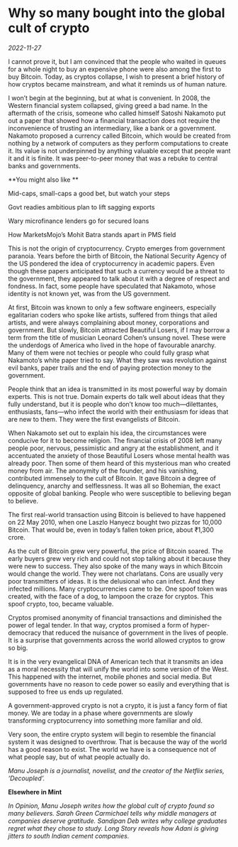 # Why so many bought into the global cult of crypto

*2022-11-27*

I cannot prove it, but I am convinced that the people who waited in
queues for a whole night to buy an expensive phone were also among the
first to buy Bitcoin. Today, as cryptos collapse, I wish to present a
brief history of how cryptos became mainstream, and what it reminds us
of human nature.

I won’t begin at the beginning, but at what is convenient. In 2008, the
Western financial system collapsed, giving greed a bad name. In the
aftermath of the crisis, someone who called himself Satoshi Nakamoto put
out a paper that showed how a financial transaction does not require the
inconvenience of trusting an intermediary, like a bank or a government.
Nakamoto proposed a currency called Bitcoin, which would be created from
nothing by a network of computers as they perform computations to create
it. Its value is not underpinned by anything valuable except that people
want it and it is finite. It was peer-to-peer money that was a rebuke to
central banks and governments.

**You might also like **

Mid-caps, small-caps a good bet, but watch your steps

Govt readies ambitious plan to lift sagging exports

Wary microfinance lenders go for secured loans 

How MarketsMojo’s Mohit Batra stands apart in PMS field

This is not the origin of cryptocurrency. Crypto emerges from government
paranoia. Years before the birth of Bitcoin, the National Security
Agency of the US pondered the idea of cryptocurrency in academic papers.
Even though these papers anticipated that such a currency would be a
threat to the government, they appeared to talk about it with a degree
of respect and fondness. In fact, some people have speculated that
Nakamoto, whose identity is not known yet, was from the US government.

At first, Bitcoin was known to only a few software engineers, especially
egalitarian coders who spoke like artists, suffered from things that
ailed artists, and were always complaining about money, corporations and
government. But slowly, Bitcoin attracted Beautiful Losers, if I may
borrow a term from the title of musician Leonard Cohen’s unsung novel.
These were the underdogs of America who lived in the hope of favourable
anarchy. Many of them were not techies or people who could fully grasp
what Nakamoto’s white paper tried to say. What they saw was revolution
against evil banks, paper trails and the end of paying protection money
to the government.

People think that an idea is transmitted in its most powerful way by
domain experts. This is not true. Domain experts do talk well about
ideas that they fully understand, but it is people who don’t know too
much—dilettantes, enthusiasts, fans—who infect the world with their
enthusiasm for ideas that are new to them. They were the first
evangelists of Bitcoin.

When Nakamoto set out to explain his idea, the circumstances were
conducive for it to become religion. The financial crisis of 2008 left
many people poor, nervous, pessimistic and angry at the establishment,
and it accentuated the anxiety of those Beautiful Losers whose mental
health was already poor. Then some of them heard of this mysterious man
who created money from air. The anonymity of the founder, and his
vanishing, contributed immensely to the cult of Bitcoin. It gave Bitcoin
a degree of delinquency, anarchy and selflessness. It was all so
Bohemian, the exact opposite of global banking. People who were
susceptible to believing began to believe.

The first real-world transaction using Bitcoin is believed to have
happened on 22 May 2010, when one Laszlo Hanyecz bought two pizzas for
10,000 Bitcoin. That would be, even in today’s fallen token price, about
<span class="webrupee">₹</span>1,300 crore.

As the cult of Bitcoin grew very powerful, the price of Bitcoin soared.
The early buyers grew very rich and could not stop talking about it
because they were new to success. They also spoke of the many ways in
which Bitcoin would change the world. They were not charlatans. Cons are
usually very poor transmitters of ideas. It is the delusional who can
infect. And they infected millions. Many cryptocurrencies came to be.
One spoof token was created, with the face of a dog, to lampoon the
craze for cryptos. This spoof crypto, too, became valuable.

Cryptos promised anonymity of financial transactions and diminished the
power of legal tender. In that way, cryptos promised a form of
hyper-democracy that reduced the nuisance of government in the lives of
people. It is a surprise that governments across the world allowed
cryptos to grow so big.

It is in the very evangelical DNA of American tech that it transmits an
idea as a moral necessity that will unify the world into some version of
the West. This happened with the internet, mobile phones and social
media. But governments have no reason to cede power so easily and
everything that is supposed to free us ends up regulated.

A government-approved crypto is not a crypto, it is just a fancy form of
fiat money. We are today in a phase where governments are slowly
transforming cryptocurrency into something more familiar and old.

Very soon, the entire crypto system will begin to resemble the financial
system it was designed to overthrow. That is because the way of the
world has a good reason to exist. The world we have is a consequence not
of what people say, but of what people actually do.

*Manu Joseph is a journalist, novelist, and the creator of the Netflix
series, ‘Decoupled’.*

  
**Elsewhere in Mint**

*In Opinion, Manu Joseph writes how the* *global cult of crypto* *found
so many believers. Sarah Green Carmichael tells why* *middle managers*
*at companies deserve gratitude. Sandipan Deb writes* *why college
graduates regret* *what they chose to study. Long Story reveals how*
*Adani is giving jitters* *to south Indian cement companies.*
